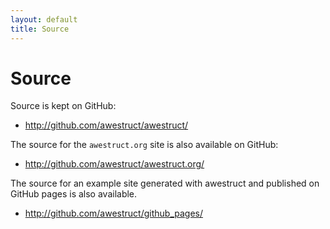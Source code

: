 ```yaml
---
layout: default
title: Source
---
```


<div class="page-header">
<h1>Source</h1>
</div>

Source is kept on GitHub:

* <http://github.com/awestruct/awestruct/>

The source for the `awestruct.org` site is also available on GitHub:

* <http://github.com/awestruct/awestruct.org/>

The source for an example site generated with awestruct and published
on GitHub pages is also available.

* <http://github.com/awestruct/github_pages/>
